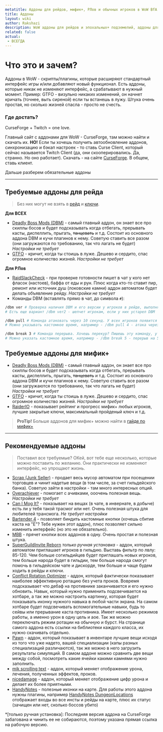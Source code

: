 ```yaml
---
metatitle: Аддоны для рейдов, мифик+, РЛов и обычных игроков в WoW BfA
title: Аддоны
layout: wiki
author: Rakshazi
description: WoW аддоны для рейдов и эпохальных+ подземелий, аддоны для РЛов (чек фласок и еды), аддоны для обычной игры. Все в одном месте со ссылками на Curse
related: false
actual:
 - ВСЕГДА
---
```


# Что это и зачем?

Аддоны в WoW - скрипты/плагины, которые расширяют стандартный интерфейс игры и/или добавляют новый функционал. Есть аддоны, которые никак не изменяют интерфейс, а срабатывают в нужный момент. Пример: GTFO - визульно никаких изменений, он начнет кричать (точнее, выть сиреной) если ты встанешь в лужу. Штука очень простая, но сколько жизней спасла - просто не счесть.

### Где достать?

CurseForge + Twitch = one love.

Главный сайт с аддонами для WoW - CurseForge, там можно найти и скачать их. **НО!** Если ты хочешь получить автообновление аддонов, синхронизацию и бэкап настроек - то ставь Curse Client, который сейчас называется Twitch Client (да, они скооперировались. Да, странно. Но оно работает). Скачать - на сайте [CurseForge](https://www.curseforge.com/twitch-client). В общем, ставь клиент.

Дальше разберем обязательные аддоны

<hr>

## Требуемые аддоны для рейда

> Без них могут не взять в [рейд](/wiki/raid) и [ключи](/wiki/keystones).

**Для ВСЕХ**

* [Deadly Boss Mods (DBM)](https://www.curseforge.com/wow/addons/deadly-boss-mods) - самый главный аддон, он знает все про скиллы босов и будет подсказывать когда отбегать, прерывать касты, диспеллить, прыгать, ~~танцевать~~ и т.д. Состоит из основного аддона DBM и кучи плагинов к нему. Советую ставить все разом (они загружаются по требованию, так что лагать не будет) _Настройки не требует_
* [GTFO](https://www.curseforge.com/wow/addons/gtfo) - кричит, когда ты стоишь в луже. Дешево и сердито, спас огромное количество жизней. _Настройки не требует_

**Для РЛов**

* [RaidSlackCheck](https://www.curseforge.com/wow/addons/raidslackcheck) - при проверке готовности пишет в чат у кого нет фласок (настоев), баффа от еды и рун. Плюс когда кто-то ставит пир, ремонт или источник душ (локовские камни) аддон автоматом будет делать объявление рейду. _Настройки не требует_
* Команды DBM (вставлять прямо в чат, до символа `#`):

```bash
/dbm ver # Проверка наличия DBM и его версии у игроков в рейде, выполнять при сборе.
# Есть еще вариант /dbm ver2 - шепчет игрокам, если у них устарел DBM

/dbm pull # Команда атаковать через 10 секунд. У всех игроков появится таймер с пояснением посреди экрана.
# Можно указывать кастомное время, например - /dbm pull 4 - атака через 4 секунды

/dbm break 3 # Команда перерыва. Хочешь перекур? Пишешь эту команду, у всех игроков появляется уведомление и таймер.
# Можно указать кастомное время, например - /dbm break 5 - перерыв на 5 минут
```

## Требуемые аддоны для мифик+

* [Deadly Boss Mods (DBM)](https://www.curseforge.com/wow/addons/deadly-boss-mods) - самый главный аддон, он знает все про скиллы босов и будет подсказывать когда отбегать, прерывать касты, диспеллить, прыгать, ~~танцевать~~ и т.д. Состоит из основного аддона DBM и кучи плагинов к нему. Советую ставить все разом (они загружаются по требованию, так что лагать не будет) _Настройки не требует_
* [GTFO](https://www.curseforge.com/wow/addons/gtfo) - кричит, когда ты стоишь в луже. Дешево и сердито, спас огромное количество жизней. _Настройки не требует_
* [RaiderIO](https://wow.curseforge.com/projects/raiderio) - показывает рейтинг и прогресс мифик+ любых игроков, лучшие закрытые ключи, максимальный пройденый ключ и т.д.

> **ProTip!** Больше аддонов для мифик+ можно найти в [гайде по мифик+](/wiki/keystones#аддоны-для-мифик)

<hr>

## Рекомендуемые аддоны

> Поставил все требуемые? ОКей, вот тебе еще несколько, которые можно поставить по желанию. Они практически не изменяют интерфейс, но упрощают жизнь.

* [Scrap (Junk Seller)](https://www.curseforge.com/wow/addons/scrap) - продает весь мусор автоматом при посещении торговцев и чинит надетые вещи (в том числе, за счет гильдейского банка). Советую зайти в настройки - там много интересных опций.
* [Overachiever](https://www.curseforge.com/wow/addons/overachiever) - помогает с ачивками, ооочень полезная вещь. _Настройки не требует_
* [Can I Mog It?](https://www.curseforge.com/wow/addons/can-i-mog-it) - показывает на вещах (в чате, в инвернате, в добыче) есть ли у тебя такой трасмог или нет. Очень полезная штука для любителей трансмога. _Не требует настройки_
* [Bartender 4](https://www.curseforge.com/wow/addons/bartender4) - позволяет биндить кастомные кнопки (хочешь сбитие каста на "Е"? Тебе нужен этот аддон), плюс позволяет сильно изменить интерфейс (но это не обязательно).
* [MBB](https://www.curseforge.com/wow/addons/mbb) - прячет кнопки всех аддонов в одну. Очень простая и полезная штука.
* [SuperGuildInvite Reborn](https://github.com/Elfmagi/SuperGuildInviteReborn/archive/v8.0.1-rc1.zip) _только ручная установка_ - аддон, который автоматом приглашает игроков в гильдию. Выставь фильтр по лвлу: 85-120. Чем больше согильдийцев будет приглашать новых игроков, тем больше народа будет в гильдии, тем больше народа смогут помочь в гильдейском чате и дискорде, тем больше и чаще будем ходить в рейды и ключи.
* [Conflict Rotation Optimizer](https://www.curseforge.com/wow/addons/conflict-rotation-optimizer-conro) - аддон, который фактически показывает наиболее эффективную ротацию без учета проков. Вовремя подсказывает что дебаф на противнике заканчивается и его нужно обновить. Навык, который нужно применить подсвечивается на хотбаре, а так же можно настроить картинку, которая будет показывать иконку нужного навыка в любой части экрана. На самом хотбаре будет подсвечивать вспомогательные навыки, будь то сейвы или прерывание каста противника. Имеет несколько режимов работы, а именно урон в одну цель и аое. Так же можно переключать режим ротации на обычную и бурст. На странице самого аддона есть ссылки на библиотеки каждого класса, их нужно скачивать отдельно.
* [Pawn](https://www.curseforge.com/wow/addons/pawn) - аддон, который показывает в инвентаре лучшие вещи исходя из того что уже надето, вашей специализации (капы разных специализаций различаются), так же можно в него загрузить результаты симуляций. В самом аддоне можно сравнить две вещи между собой, посмотреть какие ячейки какими камнями нужно заполнить.
* [mik scrolling text](https://wow.curseforge.com/projects/mik-scrolling-battle-text) - аддон, который меняет отображение урона, лечения, полученных эффектов, проков.
* [nicedamage](https://wow.curseforge.com/projects/project-7401/files) - аддон, который меняет отображение цифр урона и делает их более приятными.
* [HandyNotes](http://www.curse.com/addons/wow/handynotes) - полезные иконки на карте. Для работы этого аддона нужны плагины, например [HandyNotes DungeonLocations](https://wow.curseforge.com/projects/handynotes_dungeonlocations) отображает входы во все инсты и рейды на карте, плюс их статус (зачищен или нет, сколько боссов убито)

*[только ручная установка]: Последняя версия аддона на CurseForge забагована и чинить ее не собираются, поэтому указана прямая ссылка на рабочую версию.
